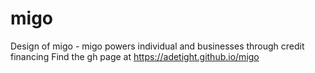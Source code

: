 # migo
Design of migo - migo powers individual and businesses through credit financing
Find the gh page at https://adetight.github.io/migo
